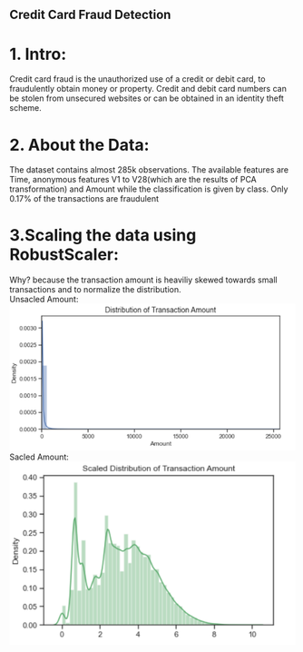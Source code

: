 ## Credit Card Fraud Detection
# 1. Intro:
Credit card fraud is the unauthorized use of a credit or debit card, to fraudulently obtain money or property. Credit and debit card numbers can be stolen from unsecured websites or can be obtained in an identity theft scheme.
# 2. About the Data:
The dataset contains almost 285k observations. The available features are Time, anonymous features V1 to V28(which are the results of PCA transformation) and Amount while the classification is given by class. Only 0.17% of the transactions are fraudulent
# 3.Scaling the data using RobustScaler:
Why? because the transaction amount is heaviliy skewed towards small transactions and to normalize the distribution.\
Unsacled Amount:
![Unsacled Amount](https://github.com/ZiyadAlmatrafi/Data-science/blob/master/FinalProject/unsacledAmount.PNG)
\
Sacled Amount:
![Sacled Amount](https://github.com/ZiyadAlmatrafi/Data-science/blob/master/FinalProject/scalcedAmount.PNG)
